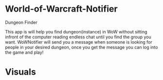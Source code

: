 # World-of-Warcraft-Notifier
Dungeon Finder

This app is will help you find dungeon(instance) in WoW without sitting infront of the computer reading endless chat until you find the group you want. WoWNotifier will send you a message when someone is looking for people in your desired dungeon, once you get the message you can log into the game and play!

# Visuals

